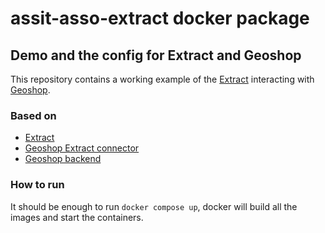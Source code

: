 assit-asso-extract docker package
=====

## Demo and the config for Extract and Geoshop

This repository contains a working example of the 
[Extract](https://github.com/asit-asso/extract/) interacting with [Geoshop](https://github.com/camptocamp/geoshop-back/).

### Based on
* [Extract](https://github.com/asit-asso/extract)
* [Geoshop Extract connector](https://github.com/sitn/sitn_geoshop_connector)
* [Geoshop backend](https://github.com/camptocamp/geoshop-back/)

### How to run
It should be enough to run ```docker compose up```, docker will build all the images and start the containers.

